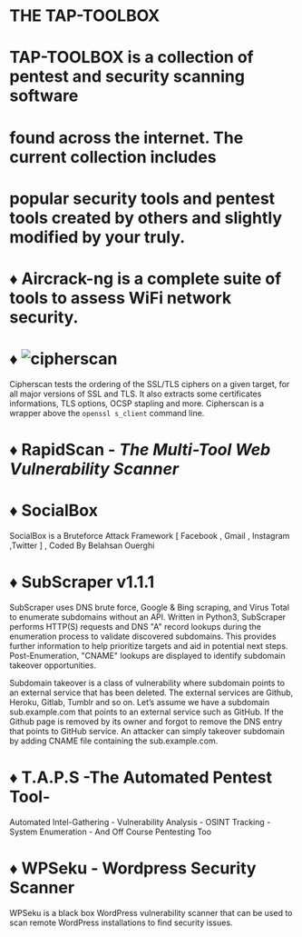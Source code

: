 # THE TAP-TOOLBOX
# TAP-TOOLBOX is a collection of pentest and security scanning software
# found across the internet. The current collection includes
# popular security tools and pentest tools created by others and slightly modified by your truly.

# :diamonds: Aircrack-ng is a complete suite of tools to assess WiFi network security.

# :diamonds: ![cipherscan](https://pbs.twimg.com/media/CPbjvCFW8AAnUK3.png:large)

Cipherscan tests the ordering of the SSL/TLS ciphers on a given target, for all major versions of SSL and TLS. It also extracts some certificates informations, TLS options, OCSP stapling and more. Cipherscan is a wrapper above the `openssl s_client` command line.

# :diamonds: RapidScan - _The Multi-Tool Web Vulnerability Scanner_

# :diamonds: SocialBox
SocialBox is a Bruteforce Attack Framework [ Facebook , Gmail , Instagram ,Twitter ] , Coded By Belahsan Ouerghi

# :diamonds: SubScraper v1.1.1

SubScraper uses DNS brute force, Google & Bing scraping, and Virus Total to enumerate subdomains without an API. Written in Python3, SubScraper performs HTTP(S) requests and DNS "A" record lookups during the enumeration process to validate discovered subdomains. This provides further information to help prioritize targets and aid in potential next steps. Post-Enumeration, "CNAME" lookups are displayed to identify subdomain takeover opportunities.

Subdomain takeover is a class of vulnerability where subdomain points to an external service that has been deleted. The external services are Github, Heroku, Gitlab, Tumblr and so on. Let’s assume we have a subdomain sub.example.com that points to an external service such as GitHub. If the Github page is removed by its owner and forgot to remove the DNS entry that points to GitHub service. An attacker can simply takeover subdomain by adding CNAME file containing the sub.example.com.

# :diamonds: T.A.P.S -The Automated Pentest Tool-
 Automated Intel-Gathering - Vulnerability Analysis - OSINT
 Tracking - System Enumeration - And Off Course Pentesting Too

# :diamonds: WPSeku - Wordpress Security Scanner
WPSeku is a black box WordPress vulnerability scanner that can be used to scan remote WordPress installations to find security issues.
